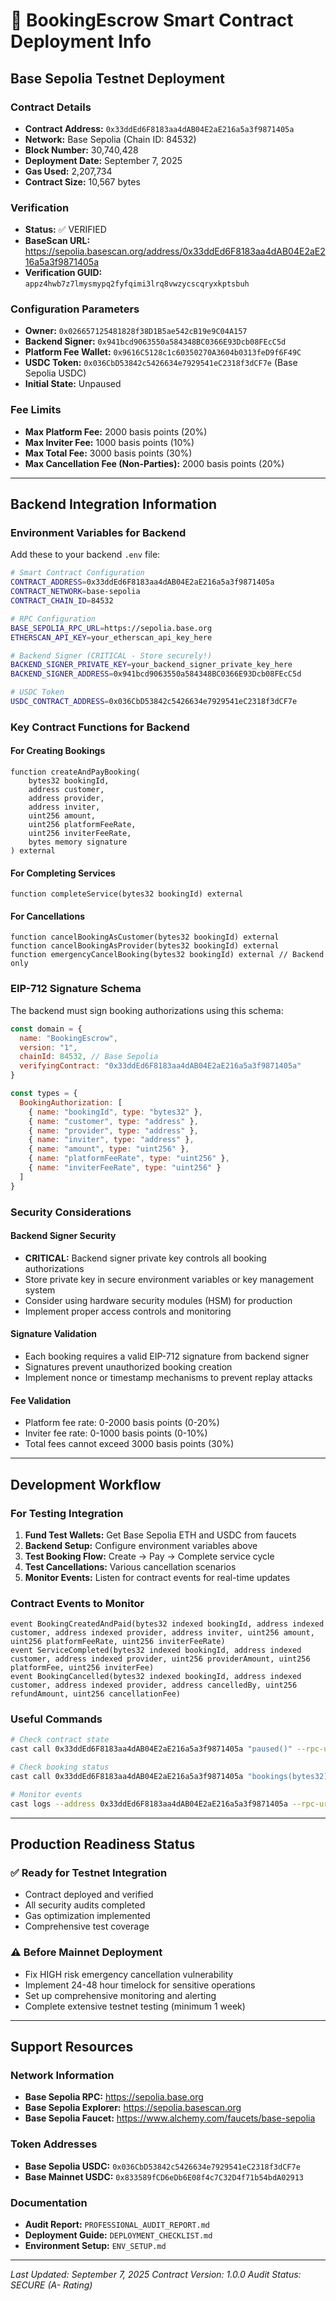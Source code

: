 # 🚀 BookingEscrow Smart Contract Deployment Info

## Base Sepolia Testnet Deployment

### Contract Details
- **Contract Address:** `0x33ddEd6F8183aa4dAB04E2aE216a5a3f9871405a`
- **Network:** Base Sepolia (Chain ID: 84532)
- **Block Number:** 30,740,428
- **Deployment Date:** September 7, 2025
- **Gas Used:** 2,207,734
- **Contract Size:** 10,567 bytes

### Verification
- **Status:** ✅ VERIFIED
- **BaseScan URL:** https://sepolia.basescan.org/address/0x33ddEd6F8183aa4dAB04E2aE216a5a3f9871405a
- **Verification GUID:** `appz4hwb7z7lmysmypq2fyfqimi3lrq8vwzycscqryxkptsbuh`

### Configuration Parameters
- **Owner:** `0x026657125481828f38D1B5ae542cB19e9C04A157`
- **Backend Signer:** `0x941bcd9063550a584348BC0366E93Dcb08FEcC5d`
- **Platform Fee Wallet:** `0x9616C5128c1c60350270A3604b0313feD9f6F49C`
- **USDC Token:** `0x036CbD53842c5426634e7929541eC2318f3dCF7e` (Base Sepolia USDC)
- **Initial State:** Unpaused

### Fee Limits
- **Max Platform Fee:** 2000 basis points (20%)
- **Max Inviter Fee:** 1000 basis points (10%)
- **Max Total Fee:** 3000 basis points (30%)
- **Max Cancellation Fee (Non-Parties):** 2000 basis points (20%)

---

## Backend Integration Information

### Environment Variables for Backend
Add these to your backend `.env` file:

```bash
# Smart Contract Configuration
CONTRACT_ADDRESS=0x33ddEd6F8183aa4dAB04E2aE216a5a3f9871405a
CONTRACT_NETWORK=base-sepolia
CONTRACT_CHAIN_ID=84532

# RPC Configuration
BASE_SEPOLIA_RPC_URL=https://sepolia.base.org
ETHERSCAN_API_KEY=your_etherscan_api_key_here

# Backend Signer (CRITICAL - Store securely!)
BACKEND_SIGNER_PRIVATE_KEY=your_backend_signer_private_key_here
BACKEND_SIGNER_ADDRESS=0x941bcd9063550a584348BC0366E93Dcb08FEcC5d

# USDC Token
USDC_CONTRACT_ADDRESS=0x036CbD53842c5426634e7929541eC2318f3dCF7e
```

### Key Contract Functions for Backend

#### For Creating Bookings
```solidity
function createAndPayBooking(
    bytes32 bookingId,
    address customer,
    address provider,
    address inviter,
    uint256 amount,
    uint256 platformFeeRate,
    uint256 inviterFeeRate,
    bytes memory signature
) external
```

#### For Completing Services
```solidity
function completeService(bytes32 bookingId) external
```

#### For Cancellations
```solidity
function cancelBookingAsCustomer(bytes32 bookingId) external
function cancelBookingAsProvider(bytes32 bookingId) external
function emergencyCancelBooking(bytes32 bookingId) external // Backend only
```

### EIP-712 Signature Schema
The backend must sign booking authorizations using this schema:

```javascript
const domain = {
  name: "BookingEscrow",
  version: "1",
  chainId: 84532, // Base Sepolia
  verifyingContract: "0x33ddEd6F8183aa4dAB04E2aE216a5a3f9871405a"
}

const types = {
  BookingAuthorization: [
    { name: "bookingId", type: "bytes32" },
    { name: "customer", type: "address" },
    { name: "provider", type: "address" },
    { name: "inviter", type: "address" },
    { name: "amount", type: "uint256" },
    { name: "platformFeeRate", type: "uint256" },
    { name: "inviterFeeRate", type: "uint256" }
  ]
}
```

### Security Considerations

#### Backend Signer Security
- **CRITICAL:** Backend signer private key controls all booking authorizations
- Store private key in secure environment variables or key management system
- Consider using hardware security modules (HSM) for production
- Implement proper access controls and monitoring

#### Signature Validation
- Each booking requires a valid EIP-712 signature from backend signer
- Signatures prevent unauthorized booking creation
- Implement nonce or timestamp mechanisms to prevent replay attacks

#### Fee Validation
- Platform fee rate: 0-2000 basis points (0-20%)
- Inviter fee rate: 0-1000 basis points (0-10%)
- Total fees cannot exceed 3000 basis points (30%)

---

## Development Workflow

### For Testing Integration
1. **Fund Test Wallets:** Get Base Sepolia ETH and USDC from faucets
2. **Backend Setup:** Configure environment variables above
3. **Test Booking Flow:** Create → Pay → Complete service cycle
4. **Test Cancellations:** Various cancellation scenarios
5. **Monitor Events:** Listen for contract events for real-time updates

### Contract Events to Monitor
```solidity
event BookingCreatedAndPaid(bytes32 indexed bookingId, address indexed customer, address indexed provider, address inviter, uint256 amount, uint256 platformFeeRate, uint256 inviterFeeRate)
event ServiceCompleted(bytes32 indexed bookingId, address indexed customer, address indexed provider, uint256 providerAmount, uint256 platformFee, uint256 inviterFee)
event BookingCancelled(bytes32 indexed bookingId, address indexed customer, address indexed provider, address cancelledBy, uint256 refundAmount, uint256 cancellationFee)
```

### Useful Commands
```bash
# Check contract state
cast call 0x33ddEd6F8183aa4dAB04E2aE216a5a3f9871405a "paused()" --rpc-url base_sepolia

# Check booking status
cast call 0x33ddEd6F8183aa4dAB04E2aE216a5a3f9871405a "bookings(bytes32)" <BOOKING_ID> --rpc-url base_sepolia

# Monitor events
cast logs --address 0x33ddEd6F8183aa4dAB04E2aE216a5a3f9871405a --rpc-url base_sepolia
```

---

## Production Readiness Status

### ✅ Ready for Testnet Integration
- Contract deployed and verified
- All security audits completed
- Gas optimization implemented
- Comprehensive test coverage

### ⚠️ Before Mainnet Deployment
- Fix HIGH risk emergency cancellation vulnerability
- Implement 24-48 hour timelock for sensitive operations
- Set up comprehensive monitoring and alerting
- Complete extensive testnet testing (minimum 1 week)

---

## Support Resources

### Network Information
- **Base Sepolia RPC:** https://sepolia.base.org
- **Base Sepolia Explorer:** https://sepolia.basescan.org
- **Base Sepolia Faucet:** https://www.alchemy.com/faucets/base-sepolia

### Token Addresses
- **Base Sepolia USDC:** `0x036CbD53842c5426634e7929541eC2318f3dCF7e`
- **Base Mainnet USDC:** `0x833589fCD6eDb6E08f4c7C32D4f71b54bdA02913`

### Documentation
- **Audit Report:** `PROFESSIONAL_AUDIT_REPORT.md`
- **Deployment Guide:** `DEPLOYMENT_CHECKLIST.md`
- **Environment Setup:** `ENV_SETUP.md`

---

*Last Updated: September 7, 2025*
*Contract Version: 1.0.0*
*Audit Status: SECURE (A- Rating)*